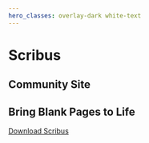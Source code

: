 ```yaml
---
hero_classes: overlay-dark white-text
---
```

# Scribus
## Community Site

## Bring Blank Pages to Life

[Download Scribus](../download?classes=btn,btn-primary,btn-lg)
